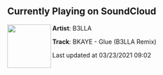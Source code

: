 ## Currently Playing on SoundCloud

[<img align="left" width="100" src="https://i1.sndcdn.com/artworks-H4J4zo1ubnYuMooY-z71Egg-t500x500.jpg">](https://soundcloud.com/b3lladesu/glue-remix?in=saxurn/sets/tester2/)

**Artist**: B3LLA 

**Track**: BKAYE - Glue (B3LLA Remix)

Last updated at 03/23/2021 09:02
